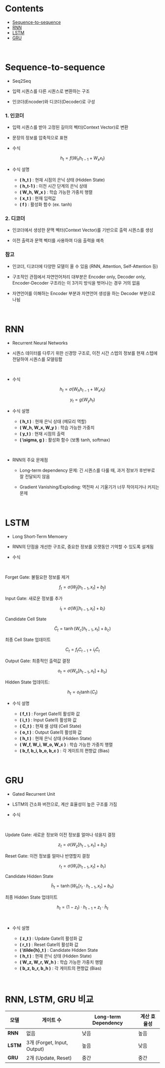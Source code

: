# Contents
- [Sequence-to-sequence](#Sequence-to-sequence)
- [RNN](#RNN)
- [LSTM](#LSTM)
- [GRU](#GRU)



<br>

# Sequence-to-sequence

- Seq2Seq

- 입력 시퀀스를 다른 시퀀스로 변환하는 구조

- 인코더(Encoder)와 디코더(Decoder)로 구성

### 1. 인코더

- 입력 시퀀스를 받아 고정된 길이의 벡터(Context Vector)로 변환

- 문장의 정보를 압축적으로 표현

- 수식 

$$
h_t = f(W_h h_{t-1} + W_x x_t)
$$

- 수식 설명

    - **\( h_t \)** : 현재 시점의 은닉 상태 (Hidden State)
    - **\( h_t-1 \)** : 이전 시간 단계의 은닉 상태
    - **\( W_h, W_x \)** : 학습 가능한 가중치 행렬
    - **\( x_t \)** : 현재 입력값
    - **\( f \)** : 활성화 함수 (ex. tanh)


### 2. 디코더

- 인코더에서 생성한 문맥 벡터(Context Vector)를 기반으로 출력 시퀀스를 생성

- 이전 출력과 문맥 벡터를 사용하여 다음 출력을 예측

### 참고

- 인코더, 디코더에 다양한 모델이 올 수 있음 (RNN, Attention, Self-Attention 등)

- 구조적인 관점에서 자연언어처리 대부분은 Encoder only, Decoder only, Encoder-Decoder 구조라는 이 3가지 방식을 벗어나는 경우 거의 없음

- 자연언어를 이해하는 Encoder 부분과 자연언어 생성을 하는 Decoder 부분으로 나뉨

<br>

# RNN

- Recurrent Neural Networks

- 시퀀스 데이터를 다루기 위한 신경망 구조로, 이전 시간 스텝의 정보를 현재 스텝에 전달하여 시퀀스를 모델링함

<br>

- 수식 

$$
h_t = \sigma(W_h h_{t-1} + W_x x_t)
$$

$$
y_t = g(W_y h_t)
$$

- 수식 설명

    - **\( h_t \)** : 현재 은닉 상태 (메모리 역할)
    - **\( W_h, W_x, W_y \)** : 학습 가능한 가중치
    - **\( y_t \)** : 현재 시점의 출력
    - **\( \sigma, g \)** : 활성화 함수 (보통 tanh, softmax)

<br>

- RNN의 주요 문제점

    - Long-term dependency 문제: 긴 시퀀스를 다룰 때, 과거 정보가 후반부로 잘 전달되지 않음

    - Gradient Vanishing/Exploding: 역전파 시 기울기가 너무 작아지거나 커지는 문제

<br>

# LSTM

- Long Short-Term Memoery

- RNN의 단점을 개선한 구조로, 중요한 정보를 오랫동안 기억할 수 있도록 설계됨

- 수식

<br>

Forget Gate: 불필요한 정보를 제거

$$
f_t = \sigma(W_f [h_{t-1}, x_t] + b_f)
$$

Input Gate: 새로운 정보를 추가

$$
i_t = \sigma(W_i [h_{t-1}, x_t] + b_i)
$$

Candidate Cell State

$$
 \tilde{C}_t = \tanh(W_c [h_{t-1}, x_t] + b_c)
$$

최종 Cell State 업데이트

$$
C_t = f_t C_{t-1} + i_t \tilde{C}_t
$$

Output Gate: 최종적인 출력값 결정

$$
o_t = \sigma(W_o [h_{t-1}, x_t] + b_o)
$$

Hidden State 업데이트:

$$
h_t = o_t \tanh(C_t)
$$

-  수식 설명

    - **\( f_t \)** : Forget Gate의 활성화 값
    - **\( i_t \)** : Input Gate의 활성화 값
    - **\( C_t \)** : 현재 셀 상태 (Cell State)
    - **\( o_t \)** : Output Gate의 활성화 값
    - **\( h_t \)** : 현재 은닉 상태 (Hidden State)
    - **\( W_f, W_i, W_o, W_c \)** : 학습 가능한 가중치 행렬
    - **\( b_f, b_i, b_o, b_c \)** : 각 게이트의 편향값 (Bias)

<br>

# GRU

- Gated Recurrent Unit

- LSTM의 간소화 버전으로, 계산 효율성이 높은 구조를 가짐

- 수식

<br>

Update Gate: 새로운 정보와 이전 정보를 얼마나 섞을지 결정

$$
z_t = \sigma(W_z [h_{t-1}, x_t] + b_z)
$$

Reset Gate: 이전 정보를 얼마나 반영할지 결정

$$
r_t = \sigma(W_r [h_{t-1}, x_t] + b_r)
$$

Candidate Hidden State

$$
 \tilde{h}_t = \tanh(W_h [r_t \cdot h_{t-1}, x_t] + b_h)
$$

최종 Hidden State 업데이트

$$
h_t = (1 - z_t) \cdot h_{t-1} + z_t \cdot \tilde{h}_t
$$

<br>

- 수식 설명

    - **\( z_t \)** : Update Gate의 활성화 값
    - **\( r_t \)** : Reset Gate의 활성화 값
    - **\( \tilde{h}_t \)** : Candidate Hidden State
    - **\( h_t \)** : 현재 은닉 상태 (Hidden State)
    - **\( W_z, W_r, W_h \)** : 학습 가능한 가중치 행렬
    - **\( b_z, b_r, b_h \)** : 각 게이트의 편향값 (Bias)

<br>

# RNN, LSTM, GRU 비교

| 모델  | 게이트 수 | Long-term Dependency | 계산 효율성 |
|-------|----------|--------------|------------|
| **RNN**  | 없음  | 낮음 | 높음 |
| **LSTM** | 3개 (Forget, Input, Output) | 높음 | 낮음 |
| **GRU**  | 2개 (Update, Reset) | 중간 | 중간 |


